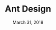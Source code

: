 ---
layout: post
date: March 31, 2018
title: Ant Design
company: Ant Financial
link: https://ant.design/
image: images/systems/ant-design.jpg
description: A design system with values of Nature and Determinacy for better user experience of enterprise applications.

---